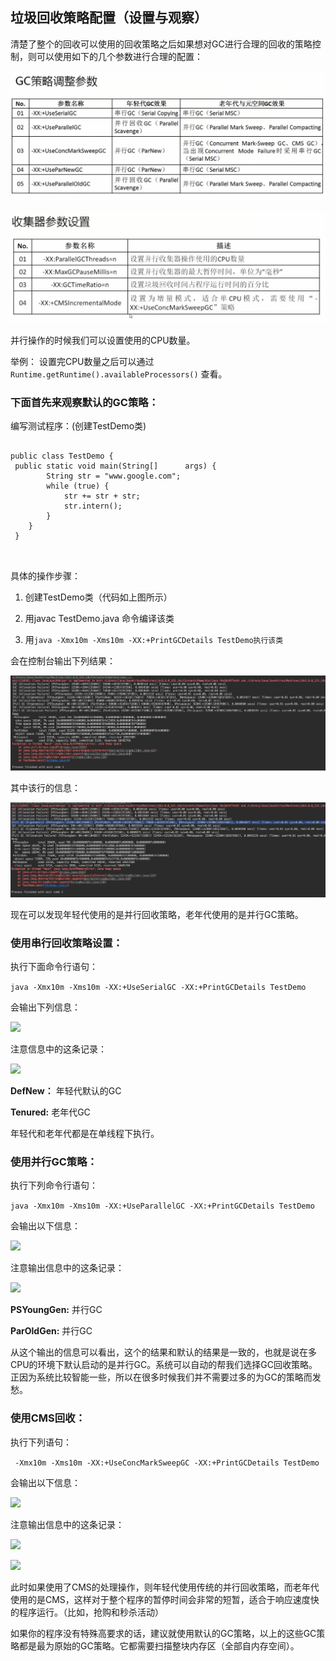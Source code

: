 ## 垃圾回收策略配置（设置与观察）

清楚了整个的回收可以使用的回收策略之后如果想对GC进行合理的回收的策略控制，则可以使用如下的几个参数进行合理的配置：

![](/assets/3441517108757_.pic_hd.jpg)

![](/assets/3491517142381_.pic_hd.jpg)

并行操作的时候我们可以设置使用的CPU数量。

举例： 设置完CPU数量之后可以通过` Runtime.getRuntime().availableProcessors() ` 查看。

### **下面首先来观察默认的GC策略：**

编写测试程序：(创建TestDemo类)

```

public class TestDemo {
 public static void main(String[]      args) {
        String str = "www.google.com";
        while (true) {
            str += str + str;
            str.intern();
        }
    }
 } 
 
 
```

具体的操作步骤：

1. 创建TestDemo类（代码如上图所示）

2. 用javac TestDemo.java 命令编译该类

3. 用``` java -Xmx10m -Xms10m -XX:+PrintGCDetails TestDemo执行该类 ```

会在控制台输出下列结果：

![](/assets/3501517143334_.pic_hd.jpg)

其中该行的信息：

![](/assets/3511517143587_.pic_hd.jpg)

现在可以发现年轻代使用的是并行回收策略，老年代使用的是并行GC策略。

### **使用串行回收策略设置：**

执行下面命令行语句：

``` java -Xmx10m -Xms10m -XX:+UseSerialGC -XX:+PrintGCDetails TestDemo ```

会输出下列信息：

![](/assets/3521517144108_.pic_hd.jpg)

注意信息中的这条记录：

![](/assets/3531517144264_.pic_hd.jpg)

**DefNew：** 年轻代默认的GC

**Tenured:** 老年代GC

年轻代和老年代都是在单线程下执行。

### **使用并行GC策略：**

执行下列命令行语句：

``` java -Xmx10m -Xms10m -XX:+UseParallelGC -XX:+PrintGCDetails TestDemo ```

会输出以下信息：

![](/assets/3541517144539_.pic_hd.jpg)

注意输出信息中的这条记录：

![](/assets/3551517144628_.pic_hd.jpg)

**PSYoungGen:**  并行GC

**ParOldGen:** 并行GC

从这个输出的信息可以看出，这个的结果和默认的结果是一致的，也就是说在多CPU的环境下默认启动的是并行GC。系统可以自动的帮我们选择GC回收策略。正因为系统比较智能一些，所以在很多时候我们并不需要过多的为GC的策略而发愁。

### **使用CMS回收：**

执行下列语句：

``` -Xmx10m -Xms10m -XX:+UseConcMarkSweepGC -XX:+PrintGCDetails TestDemo```

会输出以下信息：

![](/assets/3561517145476_.pic_hd.jpg)

注意输出信息中的这条记录：

![](/assets/3571517147206_.pic_hd.jpg)

![](/assets/3581517147320_.pic_hd.jpg)

此时如果使用了CMS的处理操作，则年轻代使用传统的并行回收策略，而老年代使用的是CMS，这样对于整个程序的暂停时间会非常的短暂，适合于响应速度快的程序运行。（比如，抢购和秒杀活动）

如果你的程序没有特殊高要求的话，建议就使用默认的GC策略，以上的这些GC策略都是最为原始的GC策略。它都需要扫描整块内存区（全部自内存空间）。